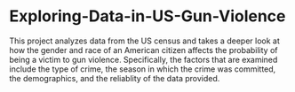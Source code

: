 # Exploring-Data-in-US-Gun-Violence

This project analyzes data from the US census and takes a deeper look at how the gender and race of an American citizen affects the probability of being a victim to gun violence. Specifically, the factors that are examined include the type of crime, the season in which the crime was committed, the demographics, and the reliablity of the data provided.
